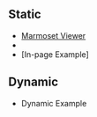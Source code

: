 ## Static

- [Marmoset Viewer](./static/marmoset)
- [<model-viewer>](./static/model-viewer)
- [In-page Example]

## Dynamic

- Dynamic Example